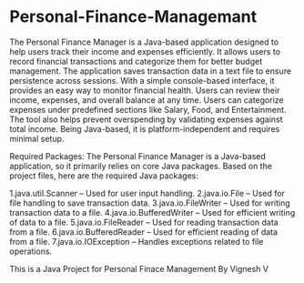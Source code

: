 # Personal-Finance-Managemant
The Personal Finance Manager is a Java-based application designed to help users track their income and expenses efficiently. It allows users to record financial transactions and categorize them for better budget management. The application saves transaction data in a text file to ensure persistence across sessions. With a simple console-based interface, it provides an easy way to monitor financial health. Users can review their income, expenses, and overall balance at any time. Users can categorize expenses under predefined sections like Salary, Food, and Entertainment. The tool also helps prevent overspending by validating expenses against total income. Being Java-based, it is platform-independent and requires minimal setup.
   
     
Required Packages:
The Personal Finance Manager is a Java-based application, so it primarily relies on core Java packages. Based on the project files, here are the required Java packages:

1.java.util.Scanner – Used for user input handling.
2.java.io.File – Used for file handling to save transaction data.
3.java.io.FileWriter – Used for writing transaction data to a file.
4.java.io.BufferedWriter – Used for efficient writing of data to a file.
5.java.io.FileReader – Used for reading transaction data from a file.
6.java.io.BufferedReader – Used for efficient reading of data from a file.
7.java.io.IOException – Handles exceptions related to file operations.

This is a Java Project for Personal Finace Management By Vignesh V
